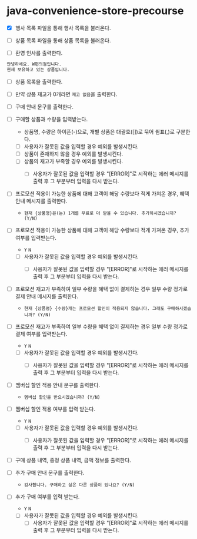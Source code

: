 # java-convenience-store-precourse

- [x] 행사 목록 파일을 통해 행사 목록을 불러온다.


- [ ] 상품 목록 파일을 통해 상품 목록을 불러온다.


- [ ] 환영 인사를 출력한다.

```css
안녕하세요. W편의점입니다.
현재 보유하고 있는 상품입니다.
``` 

- [ ] 상품 목록을 출력한다.


- [ ] 만약 상품 재고가 0개라면 `재고 없음`을 출력한다.


- [ ] 구매 안내 문구를 출력한다.


- [ ] 구매할 상품과 수량을 입력받는다.
    - 상품명, 수량은 하이픈(-)으로, 개별 상품은 대괄호([])로 묶어 쉼표(,)로 구분한다.
    - [ ] 사용자가 잘못된 값을 입력할 경우 예외를 발생시킨다.
    - [ ] 상품이 존재하지 않을 경우 예외를 발생시킨다.
    - [ ] 상품의 재고가 부족할 경우 예외를 발생시킨다.
        - [ ] 사용자가 잘못된 값을 입력할 경우 "[ERROR]"로 시작하는 에러 메시지를 출력 후 그 부분부터 입력을 다시 받는다.


- [ ] 프로모션 적용이 가능한 상품에 대해 고객이 해당 수량보다 적게 가져온 경우, 혜택 안내 메시지를 출력한다.
    - `현재 {상품명}은(는) 1개를 무료로 더 받을 수 있습니다. 추가하시겠습니까? (Y/N)`


- [ ] 프로모션 적용이 가능한 상품에 대해 고객이 해당 수량보다 적게 가져온 경우, 추가 여부를 입력받는다.
    - `Y` `N`
    - [ ] 사용자가 잘못된 값을 입력할 경우 예외를 발생시킨다.
        - [ ] 사용자가 잘못된 값을 입력할 경우 "[ERROR]"로 시작하는 에러 메시지를 출력 후 그 부분부터 입력을 다시 받는다.


- [ ] 프로모션 재고가 부족하여 일부 수량을 혜택 없이 결제하는 경우 일부 수량 정가로 결제 안내 메시지를 출력한다.
    - `현재 {상품명} {수량}개는 프로모션 할인이 적용되지 않습니다. 그래도 구매하시겠습니까? (Y/N)`


- [ ] 프로모션 재고가 부족하여 일부 수량을 혜택 없이 결제하는 경우 일부 수량 정가로 결제 여부를 입력받는다.
    - `Y` `N`
    - [ ] 사용자가 잘못된 값을 입력할 경우 예외를 발생시킨다.
        - [ ] 사용자가 잘못된 값을 입력할 경우 "[ERROR]"로 시작하는 에러 메시지를 출력 후 그 부분부터 입력을 다시 받는다.


- [ ] 멤버십 할인 적용 안내 문구를 출력한다.
    - `멤버십 할인을 받으시겠습니까? (Y/N)`


- [ ] 멤버십 할인 적용 여부를 입력 받는다.
    - `Y` `N`
    - [ ] 사용자가 잘못된 값을 입력할 경우 예외를 발생시킨다.
        - [ ] 사용자가 잘못된 값을 입력할 경우 "[ERROR]"로 시작하는 에러 메시지를 출력 후 그 부분부터 입력을 다시 받는다.


- [ ] 구매 상품 내역, 증정 상품 내역, 금액 정보를 출력한다.


- [ ] 추가 구매 안내 문구를 출력한다.
    - `감사합니다. 구매하고 싶은 다른 상품이 있나요? (Y/N)`


- [ ] 추가 구매 여부를 입력 받는다.
    - `Y` `N`
    - [ ] 사용자가 잘못된 값을 입력할 경우 예외를 발생시킨다.
        - [ ] 사용자가 잘못된 값을 입력할 경우 "[ERROR]"로 시작하는 에러 메시지를 출력 후 그 부분부터 입력을 다시 받는다.
